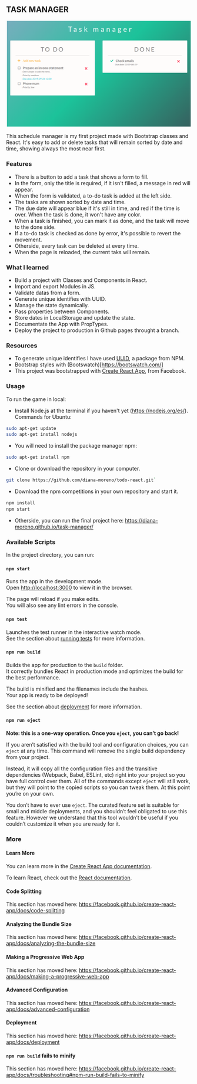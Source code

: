 ## TASK MANAGER

<p align="center">
  <img src="./img/todo-react.png" width="500">
</p>

This schedule manager is my first project made with Bootstrap classes and React. It's easy to add or delete tasks that will remain sorted by date and time, showing always the most near first.

### **Features**

- There is a button to add a task that shows a form to fill.
- In the form, only the title is required, if it isn't filled, a message in red will appear.
- When the form is validated, a to-do task is added at the left side.
- The tasks are shown sorted by date and time.
- The due date will appear blue if it's still in time, and red if the time is over. When the task is done, it won't have any color.
- When a task is finished, you can mark it as done, and the task will move to the done side.
- If a to-do task is checked as done by error, it's possible to revert the movement.
- Otherside, every task can be deleted at every time.
- When the page is reloaded, the current taks will remain.

### **What I learned**

- Build a project with Classes and Components in React.
- Import and export Modules in JS.
- Validate datas from a form.
- Generate unique identifies with UUID.
- Manage the state dynamically.
- Pass properties between Components.
- Store dates in LocalStorage and update the state.
- Documentate the App with PropTypes.
- Deploy the project to production in Github pages throught a branch.

### **Resources**

- To generate unique identifies I have used [UUID](https://www.npmjs.com/package/uuid), a package from NPM.
- Bootstrap styles with (Bootswatch)[https://bootswatch.com/]
- This project was bootstrapped with [Create React App](https://github.com/facebook/create-react-app), from Facebook.

### **Usage**

To run the game in local:

- Install Node.js at the terminal if you haven't yet (https://nodejs.org/es/). Commands for Ubuntu:

```bash
sudo apt-get update
sudo apt-get install nodejs
```

- You will need to install the package manager npm:

```bash
sudo apt-get install npm
```

- Clone or download the repository in your computer.

```bash
git clone https://github.com/diana-moreno/todo-react.git`
```

- Download the npm competitions in your own repository and start it.

```bash
npm install
npm start
```

- Otherside, you can run the final project here: https://diana-moreno.github.io/task-manager/

### Available Scripts

In the project directory, you can run:

#### `npm start`

Runs the app in the development mode.<br>
Open [http://localhost:3000](http://localhost:3000) to view it in the browser.

The page will reload if you make edits.<br>
You will also see any lint errors in the console.

#### `npm test`

Launches the test runner in the interactive watch mode.<br>
See the section about [running tests](https://facebook.github.io/create-react-app/docs/running-tests) for more information.

#### `npm run build`

Builds the app for production to the `build` folder.<br>
It correctly bundles React in production mode and optimizes the build for the best performance.

The build is minified and the filenames include the hashes.<br>
Your app is ready to be deployed!

See the section about [deployment](https://facebook.github.io/create-react-app/docs/deployment) for more information.

#### `npm run eject`

**Note: this is a one-way operation. Once you `eject`, you can’t go back!**

If you aren’t satisfied with the build tool and configuration choices, you can `eject` at any time. This command will remove the single build dependency from your project.

Instead, it will copy all the configuration files and the transitive dependencies (Webpack, Babel, ESLint, etc) right into your project so you have full control over them. All of the commands except `eject` will still work, but they will point to the copied scripts so you can tweak them. At this point you’re on your own.

You don’t have to ever use `eject`. The curated feature set is suitable for small and middle deployments, and you shouldn’t feel obligated to use this feature. However we understand that this tool wouldn’t be useful if you couldn’t customize it when you are ready for it.

### More

#### Learn More

You can learn more in the [Create React App documentation](https://facebook.github.io/create-react-app/docs/getting-started).

To learn React, check out the [React documentation](https://reactjs.org/).

#### Code Splitting

This section has moved here: https://facebook.github.io/create-react-app/docs/code-splitting

#### Analyzing the Bundle Size

This section has moved here: https://facebook.github.io/create-react-app/docs/analyzing-the-bundle-size

#### Making a Progressive Web App

This section has moved here: https://facebook.github.io/create-react-app/docs/making-a-progressive-web-app

#### Advanced Configuration

This section has moved here: https://facebook.github.io/create-react-app/docs/advanced-configuration

#### Deployment

This section has moved here: https://facebook.github.io/create-react-app/docs/deployment

#### `npm run build` fails to minify

This section has moved here: https://facebook.github.io/create-react-app/docs/troubleshooting#npm-run-build-fails-to-minify
